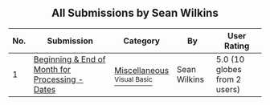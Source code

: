 ﻿<div align="center">

## All Submissions by Sean Wilkins

</div>

No.  | Submission | Category | By   | User Rating
---- | ---------- | -------- | ---- | -----------
1 | [Beginning & End of Month for Processing \- Dates<br />](https://github.com/Planet-Source-Code/sean-wilkins-beginning-end-of-month-for-processing-dates__1-34774) | [Miscellaneous<br /><sup>Visual Basic</sup>](../ByCategory/miscellaneous__1-1.md) | Sean Wilkins | 5.0 (10 globes from 2 users)

